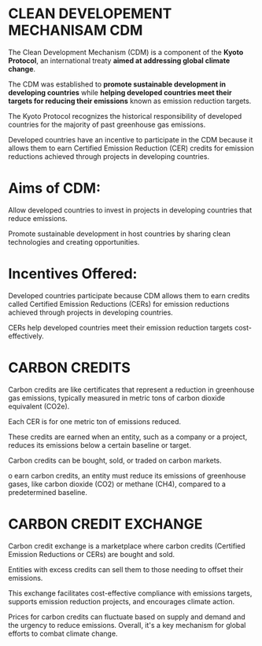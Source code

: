 # CLEAN DEVELOPEMENT MECHANISAM CDM
The Clean Development Mechanism (CDM) is a component of the **Kyoto Protocol**, an international treaty **aimed at addressing global climate change**. 

The CDM was established to **promote sustainable development in developing countries** while **helping developed countries meet their targets for reducing their emissions** known as emission reduction targets.

The Kyoto Protocol recognizes the historical responsibility of developed countries for the majority of past greenhouse gas emissions.

Developed countries have an incentive to participate in the CDM because it allows them to earn Certified Emission Reduction (CER) credits for emission reductions achieved through projects in developing countries.

# Aims of CDM:

Allow developed countries to invest in projects in developing countries that reduce emissions.

Promote sustainable development in host countries by sharing clean technologies and creating opportunities.

# Incentives Offered:

Developed countries participate because CDM allows them to earn credits called Certified Emission Reductions (CERs) for emission reductions achieved through projects in developing countries.

CERs help developed countries meet their emission reduction targets cost-effectively.

# CARBON CREDITS

Carbon credits are like certificates that represent a reduction in greenhouse gas emissions, typically measured in metric tons of carbon dioxide equivalent (CO2e). 

Each CER is for one metric ton of emissions reduced.

These credits are earned when an entity, such as a company or a project, reduces its emissions below a certain baseline or target. 

Carbon credits can be bought, sold, or traded on carbon markets.

o earn carbon credits, an entity must reduce its emissions of greenhouse gases, like carbon dioxide (CO2) or methane (CH4), compared to a predetermined baseline.

# CARBON CREDIT EXCHANGE

Carbon credit exchange is a marketplace where carbon credits (Certified Emission Reductions or CERs) are bought and sold. 

Entities with excess credits can sell them to those needing to offset their emissions. 

This exchange facilitates cost-effective compliance with emissions targets, supports emission reduction projects, and encourages climate action. 

Prices for carbon credits can fluctuate based on supply and demand and the urgency to reduce emissions. Overall, it's a key mechanism for global efforts to combat climate change.

